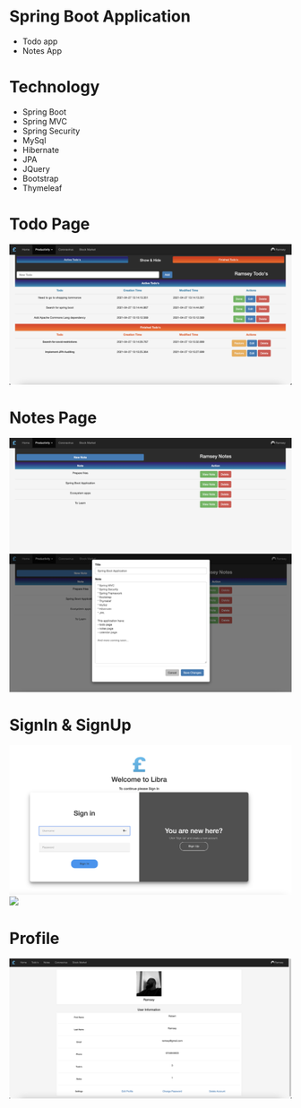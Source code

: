 # Spring Boot Application
* Todo app 
* Notes App

# Technology
* Spring Boot
* Spring MVC
* Spring Security
* MySql
* Hibernate
* JPA
* JQuery
* Bootstrap
* Thymeleaf

# Todo Page
![](src/main/resources/static/images/screnshoots/todo.png)
# Notes Page
![](src/main/resources/static/images/screnshoots/notes.png)
![](src/main/resources/static/images/screnshoots/notes1.png)
# SignIn & SignUp 
![](src/main/resources/static/images/screnshoots/signIn.png)
![](src/main/resources/static/images/screnshoots/singnUp.png)
# Profile
![](src/main/resources/static/images/screnshoots/profile.png)
